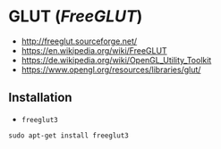 # GLUT (*FreeGLUT*)

+   <http://freeglut.sourceforge.net/>
+   <https://en.wikipedia.org/wiki/FreeGLUT>
+   <https://de.wikipedia.org/wiki/OpenGL_Utility_Toolkit>
+   <https://www.opengl.org/resources/libraries/glut/>



## Installation

+   `freeglut3`

<!---->

    sudo apt-get install freeglut3

